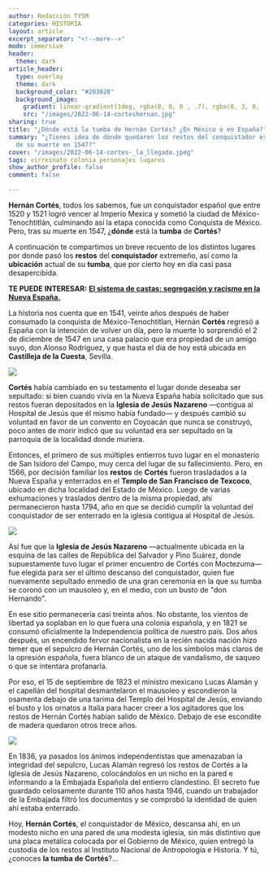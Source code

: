 ```yaml
---
author: Redacción TYSM
categories: HISTORIA
layout: article
excerpt_separator: "<!--more-->"
mode: immersive
header:
  theme: dark
article_header:
  type: overlay
  theme: dark
  background_color: "#203028"
  background_image:
    gradient: linear-gradient(1deg, rgba(0, 0, 0 , .7), rgba(8, 3, 8, .9))
    src: "/images/2022-06-14-corteshernan.jpg"
sharing: true
title: "¿Dónde está la tumba de Hernán Cortés? ¿En México o en España?"
summary: "¿Tienes idea de dónde quedaron los restos del conquistador español, luego
  de su muerte en 1547?"
cover: "/images/2022-06-14-cortes-_la_llegada.jpeg"
tags: virreinato colonia personajes lugares
show_author_profile: false
comment: false

---
```

**Hernán Cortés**, todos los sabemos, fue un conquistador español que entre 1520 y 1521 logró vencer al Imperio Mexica y sometió la ciudad de México-Tenochtitlán, culminando así la etapa conocida como Conquista de México. Pero, tras su muerte en 1547, ¿**dónde** está la **tumba** de **Cortés**?

A continuación te compartimos un breve recuento de los distintos lugares por donde pasó los **restos** del **conquistador** extremeño, así como la **ubicación** actual de su **tumba**, que por cierto hoy en día casi pasa desapercibida.

**TE PUEDE INTERESAR:** [**El sistema de castas: segregación y racismo en la Nueva España.**](https://blog.tonoysumariachi.com/historia/2022/11/23/el-sistema-de-castas-segregacion-y-racismo-en-la-nueva-espana.html)

La historia nos cuenta que en 1541, veinte años después de haber consumado la conquista de México-Tenochtitlan, Hernán **Cortés** regresó a España con la intención de volver un día, pero la muerte lo sorprendió el 2 de diciembre de 1547 en una casa palacio que era propiedad de un amigo suyo, don Alonso Rodríguez, y que hasta el día de hoy está ubicada en **Castilleja de la Cuesta**, Sevilla.

![](https://upload.wikimedia.org/wikipedia/commons/thumb/1/1f/Castillo_de_Hern%C3%A1n_Cort%C3%A9s.JPG/1024px-Castillo_de_Hern%C3%A1n_Cort%C3%A9s.JPG)

**Cortés** había cambiado en su testamento el lugar donde deseaba ser sepultado: si bien cuando vivía en la Nueva España había solicitado que sus restos fueran depositados en la **Iglesia de Jesús Nazareno** —contigua al Hospital de Jesús que él mismo había fundado— y después cambió su voluntad en favor de un convento en Coyoacán que nunca se construyó, poco antes de morir indicó que su voluntad era ser sepultado en la parroquia de la localidad donde muriera.

Entonces, el primero de sus múltiples entierros tuvo lugar en el monasterio de San Isidoro del Campo, muy cerca del lugar de su fallecimiento. Pero, en 1566, por decisión familiar los **restos** de **Cortés** fueron trasladados a la Nueva España y enterrados en el **Templo de San Francisco de Texcoco**, ubicado en dicha localidad del Estado de México. Luego de varias exhumaciones y traslados dentro de la misma propiedad, ahí permanecieron hasta 1794, año en que se decidió cumplir la voluntad del conquistador de ser enterrado en la iglesia contigua al Hospital de Jesús.

![](https://upload.wikimedia.org/wikipedia/commons/thumb/3/35/Templo_del_hospitald_de_jesus.jpg/1024px-Templo_del_hospitald_de_jesus.jpg)

Así fue que la **Iglesia de Jesús Nazareno** —actualmente ubicada en la esquina de las calles de República del Salvador y Pino Suárez, donde supuestamente tuvo lugar el primer encuentro de Cortés con Moctezuma— fue elegida para ser el último descanso del conquistador, quien fue nuevamente sepultado enmedio de una gran ceremonia en la que su tumba se coronó con un mausoleo y, en el medio, con un busto de "don Hernando".

En ese sitio permanecería casi treinta años. No obstante, los vientos de libertad ya soplaban en lo que fuera una colonia española, y en 1821 se consumó oficialmente la Independencia política de nuestro país. Dos años después, un encendido fervor nacionalista en la recién nacida nación hizo temer que el sepulcro de Hernán Cortés, uno de los símbolos más claros de la opresión española, fuera blanco de un ataque de vandalismo, de saqueo o que se intentara profanarla.

Por eso, el 15 de septiembre de 1823 el ministro mexicano Lucas Alamán y el capellán del hospital desmantelaron el mausoleo y escondieron la osamenta debajo de una tarima del Templo del Hospital de Jesús, enviando el busto y los ornatos a Italia para hacer creer a los agitadores que los restos de Hernán Cortés habían salido de México. Debajo de ese escondite de madera quedaron otros trece años.

![](https://upload.wikimedia.org/wikipedia/commons/0/06/Retrato_de_Hern%C3%A1n_Cort%C3%A9s.jpg)

En 1836, ya pasados los ánimos independentistas que amenazaban la integridad del sepulcro, Lucas Alamán regresó los restos de Cortés a la Iglesia de Jesús Nazareno, colocándolos en un nicho en la pared e informando a la Embajada Española del entierro clandestino. El secreto fue guardado celosamente durante 110 años hasta 1946, cuando un trabajador de la Embajada filtró los documentos y se comprobó la identidad de quien ahí estaba enterrado.

Hoy, **Hernán Cortés**, el conquistador de México, descansa ahí, en un modesto nicho en una pared de una modesta iglesia, sin más distintivo que una placa metálica colocada por el Gobierno de México, quien entregó la custodia de los restos al Instituto Nacional de Antropología e Historia. Y tú, ¿conoces **la tumba de Cortés**?…